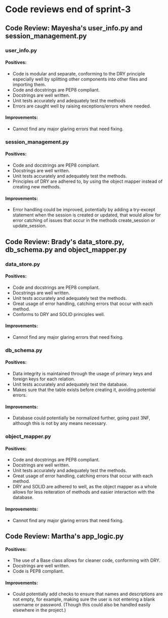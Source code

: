 # Code reviews end of sprint-3

## Code Review: Mayesha's user_info.py and session_management.py

### user_info.py
#### Positives:
- Code is modular and separate, conforming to the DRY principle especially well by splitting other components into other files and importing them.
- Code and docstrings are PEP8 compliant.
- Docstrings are well written.
- Unit tests accurately and adequately test the methods
- Errors are caught well by raising exceptions/errors where needed.
#### Improvements:
- Cannot find any major glaring errors that need fixing. 

### session_management.py
#### Positives:
- Code and docstrings are PEP8 compliant.
- Docstrings are well written.
- Unit tests accurately and adequately test the methods.
- Principles of DRY are adhered to, by using the object mapper instead of creating new methods.
#### Improvements:
- Error handling could be improved, potentially by adding a try-except statement when the session is created or updated, that would allow for error catching of issues that occur in the methods create_session or update_session.

## Code Review: Brady's data_store.py, db_schema.py and object_mapper.py

### data_store.py
#### Positives:
- Code and docstrings are PEP8 compliant.
- Docstrings are well written.
- Unit tests accurately and adequately test the methods.
- Great usage of error handling, catching errors that occur with each method.
- Conforms to DRY and SOLID principles well.
#### Improvements:
- Cannot find any major glaring errors that need fixing. 

### db_schema.py
#### Positives:
- Data integrity is maintained through the usage of primary keys and foreign keys for each relation.
- Unit tests accurately and adequately test the database.
- Makes sure that the table exists before creating it, avoiding potential errors. 
#### Improvements:
- Database could potentially be normalized further, going past 3NF, although this is not by any means necessary.

### object_mapper.py
#### Positives:
- Code and docstrings are PEP8 compliant.
- Docstrings are well written.
- Unit tests accurately and adequately test the methods.
- Great usage of error handling, catching errors that occur with each method.
- DRY and SOLID are adhered to well, as the object mapper as a whole allows for less reiteration of methods and easier interaction with the database. 
#### Improvements:
- Cannot find any major glaring errors that need fixing. 

## Code Review: Martha's app_logic.py
#### Positives:
- The use of a Base class allows for cleaner code, conforming with DRY.
- Docstrings are well written.
- Code is PEP8 compliant.

#### Improvements:
- Could potentially add checks to ensure that names and descriptions are not empty, for example, making sure the user is not entering a blank username or password. (Though this could also be handled easily elsewhere in the project.)

